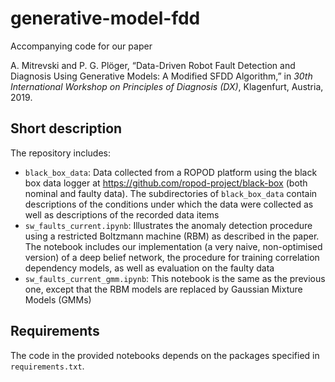 # generative-model-fdd

Accompanying code for our paper

A. Mitrevski and P. G. Plöger, “Data-Driven Robot Fault Detection and Diagnosis Using Generative Models: A Modified SFDD Algorithm,” in *30th International Workshop on Principles of Diagnosis (DX)*, Klagenfurt, Austria, 2019.

## Short description

The repository includes:
* `black_box_data`: Data collected from a ROPOD platform using the black box data logger at https://github.com/ropod-project/black-box (both nominal and faulty data). The subdirectories of `black_box_data` contain descriptions of the conditions under which the data were collected as well as descriptions of the recorded data items
* `sw_faults_current.ipynb`: Illustrates the anomaly detection procedure using a restricted Boltzmann machine (RBM) as described in the paper. The notebook includes our implementation (a very naive, non-optimised version) of a deep belief network, the procedure for training correlation dependency models, as well as evaluation on the faulty data
* `sw_faults_current_gmm.ipynb`: This notebook is the same as the previous one, except that the RBM models are replaced by Gaussian Mixture Models (GMMs)

## Requirements

The code in the provided notebooks depends on the packages specified in `requirements.txt`.
